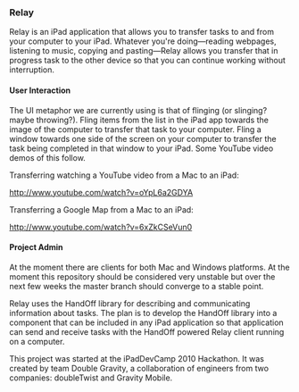 ### Relay

Relay is an iPad application that allows you to transfer tasks to and from your computer to your iPad. Whatever you're doing—reading webpages, listening to music, copying and pasting—Relay allows you transfer that in progress task to the other device so that you can continue working without interruption.

#### User Interaction

The UI metaphor we are currently using is that of flinging (or slinging? maybe throwing?). Fling items from the list in the iPad app towards the image of the computer to transfer that task to your computer. Fling a window towards one side of the screen on your computer to transfer the task being completed in that window to your iPad. Some YouTube video demos of this follow.

Transferring watching a YouTube video from a Mac to an iPad:

http://www.youtube.com/watch?v=oYpL6a2GDYA

Transferring a Google Map from a Mac to an iPad:

http://www.youtube.com/watch?v=6xZkCSeVun0

#### Project Admin

At the moment there are clients for both Mac and Windows platforms. At the moment this repository should be considered very unstable but over the next few weeks the master branch should converge to a stable point.

Relay uses the HandOff library for describing and communicating information about tasks. The plan is to develop the HandOff library into a component that can be included in any iPad application so that application can send and receive tasks with the HandOff powered Relay client running on a computer.

This project was started at the iPadDevCamp 2010 Hackathon. It was created by team Double Gravity, a collaboration of engineers from two companies: doubleTwist and Gravity Mobile.
